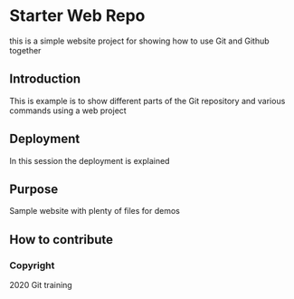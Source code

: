 # Starter Web Repo

this is a simple website project for showing
how to use Git and Github together

## Introduction

This is example is to show different parts of the Git repository and various
commands using a web project

## Deployment

In this session the deployment is explained

## Purpose

Sample website with plenty of files for demos

## How to contribute


### Copyright 

2020 Git training 


